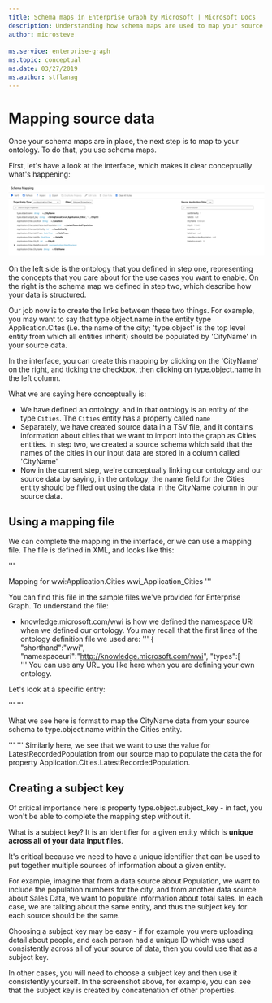 ```yaml
---
title: Schema maps in Enterprise Graph by Microsoft | Microsoft Docs
description: Understanding how schema maps are used to map your source data
author: microsteve

ms.service: enterprise-graph
ms.topic: conceptual
ms.date: 03/27/2019
ms.author: stflanag
---
```


# Mapping source data

Once your schema maps are in place, the next step is to map to your ontology. To do that, you use schema maps.

First, let's have a look at the interface, which makes it clear conceptually what's happening:

![Schema mapping](./media/schema_mapping/schema_mapping_ux.png)

On the left side is the ontology that you defined in step one, representing the concepts that you care about for the use cases you want to enable. On the right is the schema map we defined in step two, which describe how your data is structured.

Our job now is to create the links between these two things. For example, you may want to say that type.object.name in the entity type Application.Cites (i.e. the name of the city; 'type.object' is the top level entity from which all entities inherit) should be populated by 'CityName' in your source data.

In the interface, you can create this mapping by clicking on the 'CityName' on the right, and ticking the checkbox, then clicking on type.object.name in the left column.

What we are saying here conceptually is:
* We have defined an ontology, and in that ontology is an entity of the type ```Cities```. The ```Cities``` entity has a property called ```name```
* Separately, we have created source data in a TSV file, and it contains information about cities that we want to import into the graph as Cities entities. In step two, we created a source schema which said that the names of the cities in our input data are stored in a column called 'CityName'
* Now in the current step, we're conceptually linking our ontology and our source data by saying, in the ontology, the name field for the Cities entity should be filled out using the data in the CityName column in our source data.

## Using a mapping file

We can complete the mapping in the interface, or we can use a mapping file. The file is defined in XML, and looks like this:

'''
<?xml version="1.0"?>
<XmlFeedMap xmlns="http://schemas.microsoft.com/bing/mapping">
  <MappingHeader minorVersion="0" majorVersion="2" mappingName="wwi_Application_Cities_Mapping">
    <Description>Mapping for wwi:Application.Cities</Description>
    <Specification>wwi_Application_Cities</Specification>
    <Parameters>
      <Parameter type="xs:string" name="externalid" />
      <Parameter type="xs:string" name="language" />
      <Parameter type="xs:string" name="payload" />
    </Parameters>
    <Contexts>
      <Context value="'wwi'" />
    </Contexts>
  </MappingHeader>
  <Map id="wwi_Application_Cities" targetClass="http://knowledge.microsoft.com/wwi/Application#Cities">
    <Rules>
      <Map property="$subjectId" value="StringConcat('wwi_Application_Cities', '-', ./CityID)" />
      <Map property="type.object.type" value="'http://knowledge.microsoft.com/wwi/Application.Cities'" namespace="http://knowledge.microsoft.com/ekg/" />
      <Map property="type.object.type" value="'http://knowledge.microsoft.com/ekg/type.object'" namespace="http://knowledge.microsoft.com/ekg/" />
	  <Map property="type.object.name" value="./CityName" namespace="http://knowledge.microsoft.com/ekg/" />
      <Map property="Application.Cities.CityID" value="./CityID" namespace="http://knowledge.microsoft.com/wwi/" />
      <Map property="Application.Cities.CityName" value="./CityName" namespace="http://knowledge.microsoft.com/wwi/" />
      <Map property="Application.Cities.StateProvinceID" value="InvokeMap('wwi_Application_StateProvinces')" namespace="http://knowledge.microsoft.com/wwi/" />
      <Map property="Application.Cities.Location" value="./Location" namespace="http://knowledge.microsoft.com/wwi/" />
      <Map property="Application.Cities.LatestRecordedPopulation" value="./LatestRecordedPopulation" namespace="http://knowledge.microsoft.com/wwi/" />
      <Map property="Application.Cities.LastEditedBy" value="./LastEditedBy" namespace="http://knowledge.microsoft.com/wwi/" />
      <Map property="Application.Cities.ValidFrom" value="./ValidFrom" namespace="http://knowledge.microsoft.com/wwi/" />
      <Map property="Application.Cities.ValidTo" value="./ValidTo" namespace="http://knowledge.microsoft.com/wwi/" />
    </Rules>
  </Map>
  <Map id="wwi_Application_StateProvinces" targetClass="http://knowledge.microsoft.com/wwi/Application#StateProvinces">
      <Rules>
         <Map property="$subjectId" value="StringConcat('wwi_Application_StateProvinces', '-', ./StateProvinceID)" />
         <Map property="type.object.type" value="'http://knowledge.microsoft.com/wwi/Application.StateProvinces'" namespace="http://knowledge.microsoft.com/ekg/" />
         <Map property="type.object.type" value="'http://knowledge.microsoft.com/ekg/type.object'" namespace="http://knowledge.microsoft.com/ekg/" />
      </Rules>
   </Map>
</XmlFeedMap>
'''

You can find this file in the sample files we've provided for Enterprise Graph. To understand the file:

* knowledge.microsoft.com/wwi is how we defined the namespace URI when we defined our ontology. You may recall that the first lines of the ontology definition file we used are:
'''
   {  
      "shorthand":"wwi",
      "namespaceuri":"http://knowledge.microsoft.com/wwi",
      "types":[  
'''
You can use any URL you like here when you are defining your own ontology. 

Let's look at a specific entry:

'''
<Map property="type.object.name" value="./CityName" namespace="http://knowledge.microsoft.com/ekg/" />
'''

What we see here is format to map the CityName data from your source schema to type.object.name within the Cities entity.

'''
<Map property="Application.Cities.LatestRecordedPopulation" value="./LatestRecordedPopulation" namespace="http://knowledge.microsoft.com/wwi/" /> 
'''
Similarly here, we see that we want to use the value for LatestRecordedPopulation from our source map to populate the data the for property Application.Cities.LatestRecordedPopulation.

## Creating a subject key

Of critical importance here is property type.object.subject_key - in fact, you won't be able to complete the mapping step without it.

What is a subject key? It is an identifier for a given entity which is **unique across all of your data input files**. 

It's critical because we need to have a unique identifier that can be used to put together multiple sources of information about a given entity.

For example, imagine that from a data source about Population, we want to include the population numbers for the city, and from another data source about Sales Data, we want to populate information about total sales. In each case, we are talking about the same entity, and thus the subject key for each source should be the same.

Choosing a subject key may be easy - if for example you were uploading detail about people, and each person had a unique ID which was used consistently across all of your source of data, then you could use that as a subject key.

In other cases, you will need to choose a subject key and then use it consistently yourself. In the screenshot above, for example, you can see that the subject key is created by concatenation of other properties.




